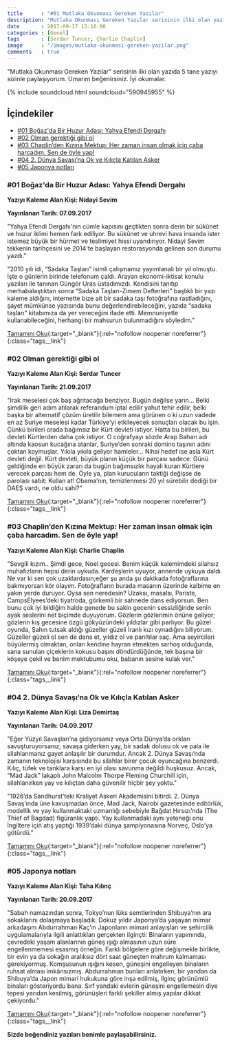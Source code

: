 ```yaml
---
title      : "#01 Mutlaka Okunması Gereken Yazılar"
description: "Mutlaka Okunması Gereken Yazılar serisinin ilki olan yazıda 5 tane yazıyı sizinle paylaşıyorum. Umarım beğenirsiniz. İyi okumalar."
date       : 2017-09-17 13:16:00
categories : [Genel]
tags       : [Serdar Tuncer, Charlie Chaplin]
image      : "/images/mutlaka-okunmasi-gereken-yazilar.png"
comments   : true
---
```


"Mutlaka Okunması Gereken Yazılar" serisinin ilki olan yazıda 5 tane yazıyı sizinle paylaşıyorum. Umarım beğenirsiniz. İyi okumalar.

{% include soundcloud.html soundcloud="590945955" %}

## İçindekiler
- [#01 Boğaz'da Bir Huzur Adası: Yahya Efendi Dergahı](https://ahmetcadirci.com.tr/2017/01-mutlaka-okunmasi-gereken-yazilar/#01-boğazda-bir-huzur-adası-yahya-efendi-dergahı)
- [#02 Olman gerektiği gibi ol](https://ahmetcadirci.com.tr/2017/01-mutlaka-okunmasi-gereken-yazilar/#02-olman-gerektiği-gibi-ol)
- [#03 Chaplin’den Kızına Mektup: Her zaman insan olmak için çaba harcadım. Sen de öyle yap! ](https://ahmetcadirci.com.tr/2017/01-mutlaka-okunmasi-gereken-yazilar/#03-chaplinden-kızına-mektup-her-zaman-insan-olmak-için-çaba-harcadım-sen-de-öyle-yap)
- [#04 2. Dünya Savaşı’na Ok ve Kılıçla Katılan Asker](https://ahmetcadirci.com.tr/2017/01-mutlaka-okunmasi-gereken-yazilar/#04-2-dünya-savaşına-ok-ve-kılıçla-katılan-asker)
- [#05 Japonya notları](https://ahmetcadirci.com.tr/2017/01-mutlaka-okunmasi-gereken-yazilar/#05-japonya-notları)

### #01 Boğaz'da Bir Huzur Adası: Yahya Efendi Dergahı

**Yazıyı Kaleme Alan Kişi: Nidayi Sevim**

**Yayınlanan Tarih: 07.09.2017**

"Yahya Efendi Dergahı'nın cümle kapısını geçtikten sonra derin bir sükûnet ve huzur iklimi hemen fark ediliyor. Bu sükûnet ve uhrevi hava insanda ister istemez büyük bir hürmet ve teslimiyet hissi uyandırıyor. Nidayi Sevim tekkenin tarihçesini ve 2014'te başlayan restorasyonda gelinen son durumu yazdı."

"2010 yılı idi, “Sadaka Taşları” isimli çalışmamız yayımlanalı bir yıl olmuştu. İşte o günlerin birinde telefonum çaldı. Arayan ekonomi-iktisat konulu yazıları ile tanınan Güngör Uras üstadımızdı. Kendisini tanıtıp merhabalaştıktan sonra “Sadaka Taşları-Zimem Defterleri” başlıklı bir yazı kaleme aldığını, internette bize ait bir sadaka taşı fotoğrafına rastladığını, şayet mümkünse yazısında bunu değerlendirebileceğini, yazıda “sadaka taşları” kitabımıza da yer vereceğini ifade etti. Memnuniyetle kullanabileceğini, herhangi bir mahsurun bulunmadığını söyledim."

[Tamamını Oku](https://goo.gl/jpybJM){:target="_blank"}{:rel="nofollow noopener noreferrer"}{:class="tags__link"}

### #02 Olman gerektiği gibi ol

**Yazıyı Kaleme Alan Kişi: Serdar Tuncer**

**Yayınlanan Tarih: 21.09.2017**

"Irak meselesi çok baş ağrıtacağa benziyor. Bugün değilse yarın... Belki şimdilik geri adım atılarak referandum iptal edilir yahut tehir edilir, belki başka bir alternatif çözüm üretilir bilemem ama görünen o ki uzun vadede en az Suriye meselesi kadar Türkiye’yi etkileyecek sonuçları olacak bu işin. Çünkü birileri orada bağımsız bir Kürt devleti istiyor. Hatta bu birileri, bu devleti Kürtlerden daha çok istiyor. O coğrafyayı sözde Arap Baharı adı altında kaosun kucağına atanlar, Suriye’den sonraki domino taşının adını çoktan koymuşlar. Yıkıla yıkıla geliyor hamleler... Nihai hedef ise asla Kürt devleti değil. Kürt devleti, büyük planın küçük bir parçası sadece. Günü geldiğinde en büyük zararı da bugün bağımsızlık hayali kuran Kürtlere verecek parçası hem de. Öyle ya, plan kurucuların taktiği değişse de parolası sabit: Kullan at! Obama’nın, temizlenmesi 20 yıl sürebilir dediği bir DAEŞ vardı, ne oldu sahi?"

[Tamamını Oku](https://goo.gl/wwqy1L){:target="_blank"}{:rel="nofollow noopener noreferrer"}{:class="tags__link"}

### #03 Chaplin’den Kızına Mektup: Her zaman insan olmak için çaba harcadım. Sen de öyle yap! 

**Yazıyı Kaleme Alan Kişi: Charlie Chaplin**

"Sevgili kızım.. Şimdi gece, Noel gecesi. Benim küçük kalemimdeki silahsız muhafızların hepsi derin uykuda. Kardeşlerin uyuyor, annende uykuya daldı. Ne var ki sen çok uzaklardasın;eğer şu anda şu dakikada fotoğraflarına bakmıyorsan kör olayım. Fotoğrafların burada masanın üzerinde kalbime en yakın yerde duruyor. Oysa sen neredesin? Uzaksı, masalsı, Pariste, CampsElyees’deki tiyatroda, görkemli bir sahnede dans ediyorsun. Ben bunu çok iyi bildiğim halde genede bu sakin gecenin sessizliğinde senin ayak seslerini net biçimde duyuyorum. Gözlerin gözlerimin önüne geliyor; gözlerin kış gecesine özgü gökyüzündeki yıldızlar gibi parlıyor. Bu güzel oyunda, Şahın tutsak aldığı güzeller güzeli İranlı kızı oynadığını biliyorum. Güzeller güzeli ol sen de dans et, yıldız ol ve parıltılar saç. Ama seyircileri büyülermiş olmaktan, onları kendine hayran etmekten sarhoş olduğunda, sana sunulan çiçeklerin kokusu başını döndürdüğünde, tek başına bir köşeye çekil ve benim mektubumu oku, babanın sesine kulak ver."

[Tamamını Oku](https://goo.gl/TVdSKZ){:target="_blank"}{:rel="nofollow noopener noreferrer"}{:class="tags__link"}

### #04 2. Dünya Savaşı’na Ok ve Kılıçla Katılan Asker

**Yazıyı Kaleme Alan Kişi: Liza Demirtaş**

**Yayınlanan Tarih: 04.09.2017**

"Eğer Yüzyıl Savaşları’na gidiyorsanız veya Orta Dünya’da orkları savuşturuyorsanız; savaşa giderken yay, bir sadak dolusu ok ve pala ile silahlanmanız gayet anlaşılır bir durumdur. Ancak 2. Dünya Savaşı’nda zamanın teknolojisi karşısında bu silahlar birer çocuk oyuncağına benzerdi. Kılıç, tüfek ve tanklara karşı en iyi olası savunma değildi huşkusuz. Ancak, “Mad Jack” lakaplı John Malcolm Thorpe Fleming Churchill için, silahlanırken yay ve kılıçtan daha güvenilir hiçbir şey  yoktu."

"1926’da Sandhurst’teki Kraliyet Askeri Akademisini bitirdi. 2. Dünya Savaş’ında üne kavuşmadan önce, Mad Jack, Nairobi gazetesinde editörlük, modellik ve yay kullanmaktaki uzmanlığı sebebiyle Bağdat Hırsızı’nda (The Thief of Bagdad) figüranlık yaptı. Yay kullanmadaki aynı yeteneği onu İngiltere için atış yaptığı 1939’daki dünya şampiyonasına Norveç, Oslo’ya götürdü."

[Tamamını Oku](https://goo.gl/5WrFfJ){:target="_blank"}{:rel="nofollow noopener noreferrer"}{:class="tags__link"}

### #05 Japonya notları

**Yazıyı Kaleme Alan Kişi: Taha Kılınç**

**Yayınlanan Tarih: 20.09.2017**

"Sabah namazından sonra, Tokyo’nun lüks semtlerinden Shibuya’nın ara sokaklarını dolaşmaya başladık.  Dokuz yıldır Japonya’da yaşayan mimar arkadaşım Abdurrahman Kaç’ın Japonların mimari anlayışları ve şehircilik uygulamalarıyla ilgili anlattıkları gerçekten ilginçti: Binaların yapımında, çevredeki yaşam alanlarının güneş ışığı almasının uzun süre engellenmemesi esasmış örneğin. Farklı bölgelere göre değişmekle birlikte, bir evin ya da sokağın aralıksız dört saat güneşten mahrum kalmaması gerekiyormuş. Komşusunun ışığını kesen, güneşini engelleyen binaların ruhsat alması imkânsızmış. Abdurrahman bunları anlatırken, bir yandan da Shibuya’da Japon mimari hukukuna göre inşa edilmiş, ilginç görünümlü binaları gösteriyordu bana. Sırf yandaki evlerin güneşini engellemesin diye tepesi yarıdan kesilmiş, görünüşleri farklı şekiller almış yapılar dikkat çekiyordu."

[Tamamını Oku](https://goo.gl/6VmdCq){:target="_blank"}{:rel="nofollow noopener noreferrer"}{:class="tags__link"}

**Sizde beğendiniz yazıları benimle paylaşabilirsiniz.**